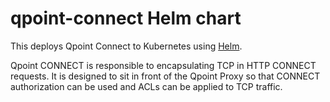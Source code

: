 # qpoint-connect Helm chart

This deploys Qpoint Connect to Kubernetes using [Helm](https://helm.sh/).

Qpoint CONNECT is responsible to encapsulating TCP in HTTP CONNECT requests. It is designed to sit in front of the Qpoint Proxy so that CONNECT authorization can be used and ACLs can be applied to TCP traffic.
